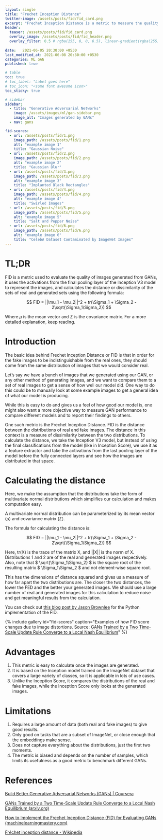 ```yaml
---
layout: single
title: "Frechet Inception Distance"
twitter-image: /assets/posts/fid/fid_card.png
excerpt: "Frechet Inception Distance is a metric to measure the quality of images generated by GANs and other generative models."
header:
  teaser: /assets/posts/fid/fid_card.png
  overlay_image: /assets/posts/fid/fid_header.png
  overlay_filter: 0.5 # rgba(255, 0, 0, 0.5), linear-gradient(rgba(255, 0, 0, 0.5), rgba(0, 255, 255, 0.5))
  
date:   2021-06-05 20:30:00 +0530
last_modified_at: 2021-06-08 20:30:00 +0530
categories: ML GAN
published: true

# table
toc: true
# toc_label: "Label goes here"
# toc_icon: "<some font awesome icon>"
toc_sticky: true

# sidebar
sidebar:
  - title: "Generative Adversarial Networks"
    image: /assets/images/ml/gan-sidebar.png
    image_alt: "Images generated by GANs"
  - nav: gans

fid-scores:
  - url: /assets/posts/fid/1.png
    image_path: /assets/posts/fid/1.png
    alt: "example image 1"
    title: "Gaussian Noise"
  - url: /assets/posts/fid/2.png
    image_path: /assets/posts/fid/2.png
    alt: "example image 2"
    title: "Gaussian Blur"
  - url: /assets/posts/fid/3.png
    image_path: /assets/posts/fid/3.png
    alt: "example image 3"
    title: "Implanted Black Rectangles"
  - url: /assets/posts/fid/4.png
    image_path: /assets/posts/fid/4.png
    alt: "example image 4"
    title: "Swirled Images"
  - url: /assets/posts/fid/5.png
    image_path: /assets/posts/fid/5.png
    alt: "example image 5"
    title: "Salt and Pepper Noise"
  - url: /assets/posts/fid/6.png
    image_path: /assets/posts/fid/6.png
    alt: "example image 6"
    title: "CelebA Dataset Contaminated by ImageNet Images"
---
```


# TL;DR

FID is a metric used to evaluate the quality of images generated from GANs, it uses the activations from the final pooling layer of the Inception V3 model to represent the images, and calculates the distance or dissimilarity of the sets of real and generated sets using the following formula:

$$ FID = ||\mu_1 - \mu_2||^2 + tr(\Sigma_1 + \Sigma_2 - 2\sqrt{\Sigma_1\Sigma_2})  $$

Where  $\mu$ is the mean vector and $\Sigma$ is the covariance matrix. For a more detailed explanation, keep reading.


# Introduction
The basic idea behind Frechet Inception Distance or FID is that in order for the fake images to be indistinguishable from the real ones, they should come from the same distribution of images that we would consider real.

Let’s say we have a bunch of images that we generated using our GAN, or any other method of generating images, and we want to compare them to a set of real images to get a sense of how well our model did. One way to do this could be to manually look at some example images to get a general idea of what our model is producing.

While this is easy to do and gives us a feel of how good our model is, one might also want a more objective way to measure GAN performance to compare different models and to report their findings to others. 

One such metric is the Frechet Inception Distance. FID is the distance between the distributions of real and fake images. The distance in this context is a measure of dissimilarity between the two distributions. To calculate the distance, we take the Inception V3 model, but instead of using the final classifications from the model (like in Inception Score), we use it as a feature extractor and take the activations from the last pooling layer of the model before the fully connected layers and see how the images are distributed in that space.


# Calculating the distance

Here, we make the assumption that the distributions take the form of multivariate normal distributions which simplifies our calculation and makes computation easy.

A multivariate normal distribution can be parameterized by its mean vector $(\mu)$ and covariance matrix $(\Sigma)$.

The formula for calculating the distance is:

$$ FID = ||\mu_1 - \mu_2||^2 + tr(\Sigma_1 + \Sigma_2 - 2\sqrt{\Sigma_1\Sigma_2})  $$

Here, tr(X) is the trace of the matrix X, and \|\|X\|\| is the norm of X. Distributions 1 and 2 are of the real and generated images respectively. Also, note that $ \sqrt{\Sigma_1\Sigma_2} $ is the square root of the resulting matrix $ \Sigma_1\Sigma_2 $ and not element-wise square root.

This has the dimensions of distance squared and gives us a measure of how far apart the two distributions are. The closer the two distances, the lower the FED and the better your generated images. We should use a large number of real and generated images for this calculation to reduce noise and get meaningful results from the calculation.

You can check out [this blog post by Jason Brownlee](https://machinelearningmastery.com/how-to-implement-the-frechet-inception-distance-fid-from-scratch/) for the Python implementation of the FID.

{% include gallery id="fid-scores" caption="Examples of how FID score changes due to image distortions. Source: [GANs Trained by a Two Time-Scale Update Rule Converge to a Local Nash Equilibrium](https://arxiv.org/abs/1706.08500)" %}


# Advantages



1. This metric is easy to calculate once the images are generated.
2. It is based on the Inception model trained on the ImageNet dataset that covers a large variety of classes, so it is applicable in lots of use cases.
3. Unlike the Inception Score, it compares the distributions of the real and fake images, while the Inception Score only looks at the generated images.


# Limitations



1. Requires a large amount of data (both real and fake images) to give good results.
2. Only good on tasks that are a subset of ImageNet, or close enough that the embeddings make sense.
3. Does not capture everything about the distributions, just the first two moments.
4. The metric is biased and depends on the number of samples, which limits its usefulness as a good metric to benchmark different GANs.


# References

[Build Better Generative Adversarial Networks (GANs) \| Coursera](https://www.coursera.org/learn/build-better-generative-adversarial-networks-gans/home/welcome)

[GANs Trained by a Two Time-Scale Update Rule Converge to a Local Nash Equilibrium (arxiv.org)](https://arxiv.org/abs/1706.08500)

[How to Implement the Frechet Inception Distance (FID) for Evaluating GANs (machinelearningmastery.com)](https://machinelearningmastery.com/how-to-implement-the-frechet-inception-distance-fid-from-scratch/)

[Fréchet inception distance - Wikipedia](https://en.wikipedia.org/wiki/Fr%C3%A9chet_inception_distance)





